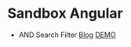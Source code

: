 # Sandbox Angular

+ AND Search Filter [Blog](http://qiita.com/YUTARO/items/be78afd5bd5da7770e3b)  [DEMO](http://jsfiddle.net/tanaka_yutaro/Lbj7c/2/)
